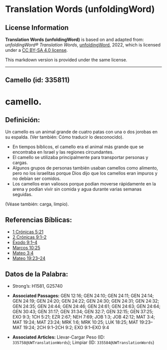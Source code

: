 # Translation Words (unfoldingWord)

## License Information

**Translation Words (unfoldingWord)** is based on and adapted from: _unfoldingWord® Translation Words_, [unfoldingWord](https://unfoldingword.org/utw), 2022, which is licensed under a [CC BY-SA 4.0 license](https://creativecommons.org/licenses/by-sa/4.0/legalcode.en).

This markdown version is provided under the same license.



--------------------------------

## Camello (id: 335811)

camello.
========

Definición:
-----------

Un camello es un animal grande de cuatro patas con una o dos jorobas en su espalda. (Ver también: Cómo traducir lo desconocido).

* En tiempos bíblicos, el camello era el animal más grande que se encontraba en Israel y las regiones circundantes.
* El camello se utilizaba principalmente para transportar personas y cargas.
* Algunos grupos de personas también usaban camellos como alimento, pero no los israelitas porque Dios dijo que los camellos eran impuros y no debían ser comidos.
* Los camellos eran valiosos porque podían moverse rápidamente en la arena y podían vivir sin comida y agua durante varias semanas seguidas.

(Véase también: carga, limpio).

Referencias Bíblicas:
---------------------

* [1 Crónicas 5:21](https://ref.ly/1Chr5:21)
* [2 Crónicas 9:1–2](https://ref.ly/2Chr9:1-2Chr9:2)
* [Éxodo 9:1–4](https://ref.ly/Exod9:1-Exod9:4)
* [Marcos 10:25](https://ref.ly/Mark10:25)
* [Mateo 3:4](https://ref.ly/Matt3:4)
* [Mateo 19:23–24](https://ref.ly/Matt19:23-Matt19:24)

Datos de la Palabra:
--------------------

* Strong’s: H1581, G25740

* **Associated Passages:** GEN 12:16; GEN 24:10; GEN 24:11; GEN 24:14; GEN 24:19; GEN 24:20; GEN 24:22; GEN 24:30; GEN 24:31; GEN 24:32; GEN 24:35; GEN 24:44; GEN 24:46; GEN 24:61; GEN 24:63; GEN 24:64; GEN 30:43; GEN 31:17; GEN 31:34; GEN 32:7; GEN 32:15; GEN 37:25; EXO 9:3; 1CH 5:21; EZR 2:67; NEH 7:69; JOB 1:3; JOB 42:12; MAT 3:4; MAT 19:24; MAT 23:24; MRK 1:6; MRK 10:25; LUK 18:25; MAT 19:23–MAT 19:24; 2CH 9:1–2CH 9:2; EXO 9:1–EXO 9:4
* **Associated Articles:** Llevar-Cargar Peso (ID: `335758@UWTranslationWords`); Limpiar (ID: `335584@UWTranslationWords`)

